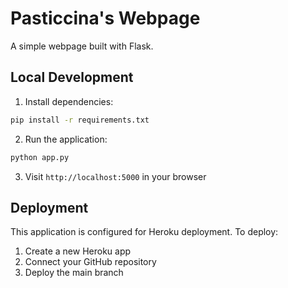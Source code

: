 # Pasticcina's Webpage

A simple webpage built with Flask.

## Local Development

1. Install dependencies:
```bash
pip install -r requirements.txt
```

2. Run the application:
```bash
python app.py
```

3. Visit `http://localhost:5000` in your browser

## Deployment

This application is configured for Heroku deployment. To deploy:

1. Create a new Heroku app
2. Connect your GitHub repository
3. Deploy the main branch 